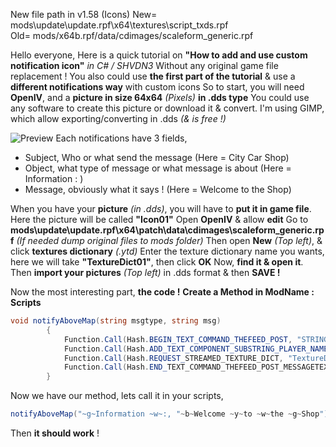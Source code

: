 New file path in v1.58 (Icons) 
New= mods\update\update.rpf\x64\textures\script_txds.rpf\
Old= mods/x64b.rpf/data/cdimages/scaleform_generic.rpf

Hello everyone,
Here is a quick tutorial on **"How to add and use custom notification icon"** *in C# / SHVDN3*
Without any original game file replacement ! You also could use **the first part of the tutorial** & use a **different notifications way** with custom icons
So to start, you will need **OpenIV**, and a **picture in size 64x64** *(Pixels)* **in .dds type**
You could use any software to create this picture or download it & convert.
I'm using GIMP, which allow exporting/converting in .dds *(& is free !)*

![Preview](https://i.ibb.co/rZ7sX1F/CShop.png) 
Each notifications have 3 fields, 
*  Subject, Who or what send the message (Here = City Car Shop)
*  Object, what type of message or what message is about (Here = Information : )
* Message, obviously what it says ! (Here = Welcome to the Shop)

When you have your **picture** *(in .dds)*, you will have to **put it in game file**.
Here the picture will be called **"Icon01"**
Open **OpenIV** & allow **edit**
Go to **mods\update\update.rpf\x64\patch\data\cdimages\scaleform_generic.rpf** *(If needed dump original files to mods folder)*
Then open **New** *(Top left)*, & click **textures dictionary** *(.ytd)*
Enter the texture dictionary name you wants, here we will take **"TextureDict01"**, then click **OK**
Now, **find it & open it**.
Then **import your pictures** *(Top left)* in .dds format
& then **SAVE !**

Now the most interesting part, **the code !**
 **Create a Method in ModName : Scripts**
```cs
void notifyAboveMap(string msgtype, string msg)
        {
            Function.Call(Hash.BEGIN_TEXT_COMMAND_THEFEED_POST, "STRING");
            Function.Call(Hash.ADD_TEXT_COMPONENT_SUBSTRING_PLAYER_NAME, msg);
            Function.Call(Hash.REQUEST_​STREAMED_​TEXTURE_​DICT, "TextureDict01", true); //Here you put the texture dictionary name you choose before
            Function.Call(Hash.END_​TEXT_​COMMAND_​THEFEED_​POST_​MESSAGETEXT, "TextureDict01", "Icon01", false, 1, "Turf Weapons & Armor Stock", msgtype); //the 5th argument here is Subject/Biggest top title, see picture
        }
```
Now we have our method, lets call it in your scripts,
```cs
notifyAboveMap("~g~Information ~w~:, "~b~Welcome ~y~to ~w~the ~g~Shop") // here you put Object first & Message then
```
Then **it should work** !